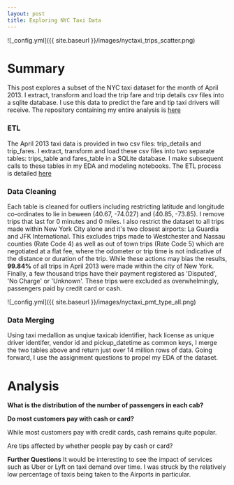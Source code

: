 ```yaml
---
layout: post
title: Exploring NYC Taxi Data
---
```



![_config.yml]({{ site.baseurl }}/images/nyctaxi_trips_scatter.png)

# Summary  
This post explores a subset of the NYC taxi dataset for the month of April 2013. I extract, transform and load the trip fare and trip details csv files into a sqlite database. I use this data to predict the fare and tip taxi drivers will receive. The repository containing my entire analysis is [here](https://github.com/factorwonk/nyctaxifare)

### ETL 
The April 2013 taxi data is provided in two csv files: trip_details and trip_fares. I extract, transform and load these csv files into two separate tables: trips_table and fares_table in a SQLite database. I make subsequent calls to these tables in my EDA and modeling notebooks. The ETL process is detailed [here](https://github.com/factorwonk/nyctaxifare/blob/master/nyctaxi_createdb.ipynb)

### Data Cleaning
Each table is cleaned for outliers including restricting latitude and longitude co-ordinates to lie in beween (40.67, -74.027) and (40.85, -73.85). I remove trips that last for 0 minutes and 0 miles. I also restrict the dataset to all trips made within New York City alone and it's two closest airports: La Guardia and JFK International. This excludes trips made to Westchester and Nassau counties (Rate Code 4) as well as out of town trips (Rate Code 5) which are negotiated at a flat fee, where the odometer or trip time is not indicative of the distance or duration of the trip. While these actions may bias the results, **99.84%** of all trips in April 2013 were made within the city of New York. Finally, a few thousand trips have their payment registered as 'Disputed', 'No Charge' or 'Unknown'. These trips were excluded as overwhelmingly, passengers paid by credit card or cash.

![_config.yml]({{ site.baseurl }}/images/nyctaxi_pmt_type_all.png)

### Data Merging  
Using taxi medallion as unqiue taxicab identifier, hack license as unique driver identifer, vendor id and pickup_datetime as common keys, I merge the two tables above and return just over 14 million rows of data. Going forward, I use the assignment questions to propel my EDA of the dataset.

# Analysis

**What is the distribution of the number of passengers in each cab?**


**Do most customers pay with cash or card?** 

While most customers pay with credit cards, cash remains quite popular.


Are tips affected by whether people pay by cash or card?


**Further Questions**
It would be interesting to see the impact of services such as Uber or Lyft on taxi demand over time. I was struck by the relatively low percentage of taxis being taken to the Airports in particular.


